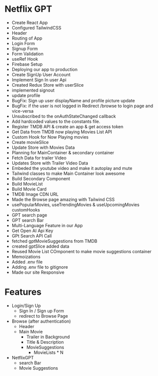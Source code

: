 # Netflix GPT

- Create React App
- Configured TailwindCSS
- Header
- Routing of App
- Login Form
- Signup Form
- Form Validation
- useRef Hook
- Firebase Setup
- Deploying our app to production
- Create SignUp User Account
- Implement Sign In user Api
- Created Redux Store with userSlice
- implemented signout
- update profile
- BugFix: Sign up user displayName and profile picture update
- BugFix: if the user is not logged in Redirect /browse to login page and vice-versa
- Unsubscribed to the onAuthStateChanged callback
- Add hardcoded values to the constants file.
- Register TMDB API & create an app & get access token
- Get Data from TMDB now playing Movies List API
- Custom Hook for Now Playing movies
- Create movieSlice
- Update Store with Movies Data
- Planning for MainContainer & secondary container
- Fetch Data for trailer Video
- Updates Store with Trailer Video Data
- Embeded the youtube video and make it autoplay and mute
- Tailwind classes to make Main Container look awesome
- Build Secondary Component
- Build MovieList
- Build Movie Card
- TMDB Image CDN URL
- Made the Browse page amazing with Tailwind CSS
- usePopularMovies, useTrendingMovies & useUpcomingMovies customHooks
- GPT search page
- GPT search Bar
- Multi-Language Feature in our App
- Get Open AI Api Key
- GPt Search API Call
- fetched gptMovieSuggestions from TMDB
- created gptSlice added data
- Reused Movie List COmponent to make movie suggestions container
- Memoizations
- Added .env file
- Adding .env file to gitignore
- Made our site Responsive

# Features

- Login/Sign Up
  - Sign In / Sign up Form
  - redirect to Browse Page
- Browse (after authentication)
  - Header
  - Main Movie
    - Trailer in Background
    - Title & Description
    - MovieSuggestions
      - MovieLists \* N
- NetflixGPT
  - search Bar
  - Movie Suggestions
